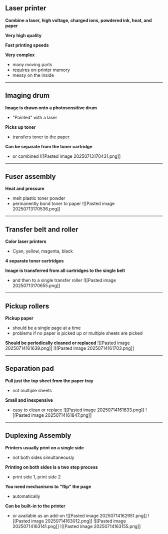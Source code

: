 ## Laser printer
**Combine a laser, high voltage, charged ions, powdered ink, heat, and paper**

**Very high quality**

**Fast printing speeds**

**Very complex**
- many moving parts
- requires on-printer memory
- messy on the inside 
---
## Imaging drum
**Image is drawn onto a photosensitive drum**
- "Painted" with a laser 

**Picks up toner**
- transfers toner to the paper 

**Can be separate from the toner cartridge**
- or combined
![[Pasted image 20250713170431.png]]

---
## Fuser assembly
**Heat and pressure**
- melt plastic toner powder 
- permanently bond toner to paper 
![[Pasted image 20250713170536.png]]

---
## Transfer belt and roller 
**Color laser printers**
- Cyan, yellow, magenta, black 

**4 separate toner cartridges**

**Image is transferred from all cartridges to the single belt**
- and then to a single transfer roller
![[Pasted image 20250713170655.png]]

---
## Pickup rollers 
**Pickup paper**
- should be a single page at a time 
- problems if no paper is picked up or multiple sheets are picked 

**Should be periodically cleaned or replaced**
![[Pasted image 20250714161639.png]]
![[Pasted image 20250714161703.png]]

---
## Separation pad 
**Pull just the top sheet from the paper tray**
- not multiple sheets 

**Small and inexpensive**
- easy to clean or replace 
![[Pasted image 20250714161833.png]]
![[Pasted image 20250714161847.png]]

---
## Duplexing Assembly 
**Printers usually print on a single side**
- not both sides simultaneously

**Printing on both sides is a two step process**
- print side 1, print side 2

**You need mechanisms to "flip" the page**
- automatically 

**Can be built-in to the printer**
- or available as an add-on
![[Pasted image 20250714162951.png]]
![[Pasted image 20250714163012.png]]
![[Pasted image 20250714163141.png]]
![[Pasted image 20250714163155.png]]

